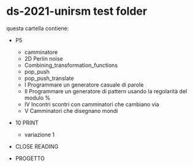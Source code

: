 # ds-2021-unirsm test folder

questa cartella contiene:

* P5
   * camminatore
   * 2D Perlin noise
   * Combining_transformation_functions
   * pop_push
   * pop_push_translate
   * I Programmare un generatore casuale di parole
   * II Programmare un generatore di pattern usando la regolarità del modulo %
   * IV Incontri scontri con camminatori che cambiano via
   * V Camminatori che disegnano mondi

* 10 PRINT
   * variazione 1
 
* CLOSE READING

* PROGETTO
